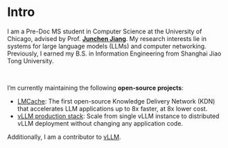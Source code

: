 # Intro

I am a Pre-Doc MS student in Computer Science at the University of Chicago, advised by Prof. **[Junchen Jiang](https://people.cs.uchicago.edu/~junchenj/)**. My research interests lie in systems for large language models (LLMs) and computer networking. Previously, I earned my B.S. in Information Engineering from Shanghai Jiao Tong University.

&nbsp;

I’m currently maintaining the following **open-source projects**:

- [LMCache](https://lmcache.ai/): The first open-source Knowledge Delivery Network (KDN) that accelerates LLM applications up to 8x faster, at 8x lower cost.
- [vLLM production stack](https://github.com/vllm-project/production-stack): Scale from single vLLM instance to distributed vLLM deployment without changing any application code.

Additionally, I am a contributor to [vLLM](https://github.com/vllm-project/vllm).
